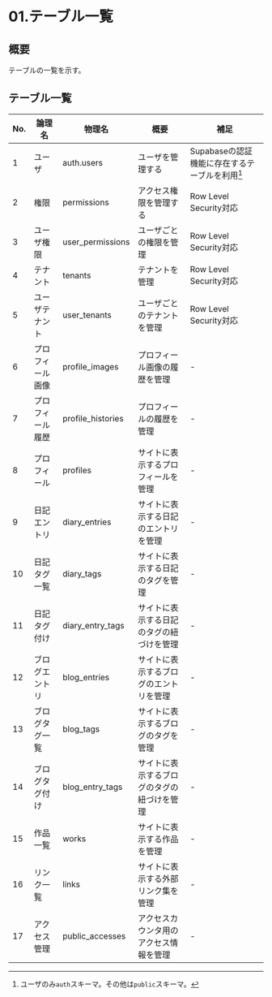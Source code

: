 # 01.テーブル一覧

## 概要
テーブルの一覧を示す。

## テーブル一覧

| No. | 論理名 | 物理名 | 概要 | 補足 |
|---|---|---|---|---|
| 1 | ユーザ | auth.users | ユーザを管理する | Supabaseの認証機能に存在するテーブルを利用[^1] |
| 2 | 権限 | permissions | アクセス権限を管理する | Row Level Security対応 |
| 3 | ユーザ権限 | user_permissions | ユーザごとの権限を管理 | Row Level Security対応 |
| 4 | テナント | tenants | テナントを管理 | Row Level Security対応 |
| 5 | ユーザテナント | user_tenants | ユーザごとのテナントを管理 | Row Level Security対応 |
| 6 | プロフィール画像 | profile_images | プロフィール画像の履歴を管理 | - |
| 7 | プロフィール履歴 | profile_histories | プロフィールの履歴を管理 | - |
| 8 | プロフィール | profiles | サイトに表示するプロフィールを管理 | - |
| 9 | 日記エントリ | diary_entries | サイトに表示する日記のエントリを管理 | - |
| 10 | 日記タグ一覧 | diary_tags | サイトに表示する日記のタグを管理 | - |
| 11 | 日記タグ付け | diary_entry_tags | サイトに表示する日記のタグの紐づけを管理 | - |
| 12 | ブログエントリ | blog_entries | サイトに表示するブログのエントリを管理 | - |
| 13 | ブログタグ一覧 | blog_tags | サイトに表示するブログのタグを管理 | - |
| 14 | ブログタグ付け | blog_entry_tags | サイトに表示するブログのタグの紐づけを管理 | - |
| 15 | 作品一覧 | works | サイトに表示する作品を管理 | - |
| 16 | リンク一覧 | links | サイトに表示する外部リンク集を管理 | - |
| 17 | アクセス管理 | public_accesses | アクセスカウンタ用のアクセス情報を管理 | - |

[^1]: ユーザのみ`auth`スキーマ。その他は`public`スキーマ。
